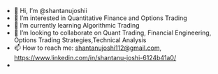 - 👋 Hi, I’m @shantanujoshii
- 👀 I’m interested in Quantitative Finance and Options Trading
- 🌱 I’m currently learning Algorithmic Trading
- 💞️ I’m looking to collaborate on Quant Trading, Financial Engineering, Options Trading Strategies,Technical Analysis 
- 📫 How to reach me: shantanujoshi112@gmail.com, https://www.linkedin.com/in/shantanu-joshi-6124b41a0/
- 

<!---
shantanujoshii/shantanujoshii is a ✨ special ✨ repository because its `README.md` (this file) appears on your GitHub profile.
You can click the Preview link to take a look at your changes.
--->
